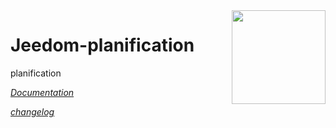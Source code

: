 <img align="right" src="plugin_info/planification_icon.png" width="150">

# Jeedom-planification

planification

*[Documentation](https://raw.githack.com/Famille-OZAER/planification/master/docs/documentation.html)*

*[changelog](https://raw.githack.com/Famille-OZAER/planification/master/docs/changelog.html)*


